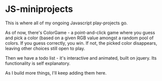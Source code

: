 # JS-miniprojects

This is where all of my ongoing Javascript play-projects go.

As of now, there's ColorGame - a point-and-click game where you guess and pick a color (based on a given RGB value amongst a random pool of colors. If you guess correctly, you win. If not, the picked color disappears, leaving other choices still open to play.

Then we have a todo list - it's interactive and animated, built on jquery. Its functionality is self explanatory.

As I build more things, I'll keep adding them here.
